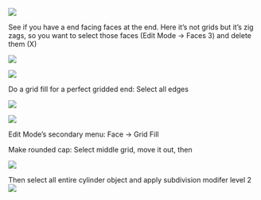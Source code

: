 ![](https://i.imgur.com/07WFh9S.png)

See if you have a end facing faces at the end. Here it’s not grids but it’s zig zags, so you want to select those faces (Edit Mode → Faces 3) and delete them (X)

![](https://i.imgur.com/7lfzjeC.png)

![](https://i.imgur.com/IBV3wc7.png)

Do a grid fill for a perfect gridded end:
Select all edges

![](https://i.imgur.com/8OCPDQM.png)

![](https://i.imgur.com/x37owwV.png)

Edit Mode’s secondary menu: Face → Grid Fill

Make rounded cap:
Select middle grid, move it out, then

![](https://i.imgur.com/lGYLH2T.png)

Then select all entire cylinder object and apply subdivision modifer level 2
![](https://i.imgur.com/VOkJo61.png)
